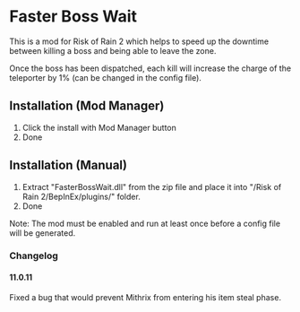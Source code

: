 # Faster Boss Wait

This is a mod for Risk of Rain 2 which helps to speed up the downtime between killing a boss and being able to leave the zone. 

Once the boss has been dispatched, each kill will increase the charge of the teleporter by 1% (can be changed in the config file).

## Installation (Mod Manager)
 1. Click the install with Mod Manager button
 2. Done
  
## Installation (Manual)
 1. Extract "FasterBossWait.dll" from the zip file and place it into  "/Risk of Rain 2/BepInEx/plugins/" folder.
 2. Done

Note: The mod must be enabled and run at least once before a config file will be generated.

### Changelog
#### 11.0.11
Fixed a bug that would prevent Mithrix from entering his item steal phase.
